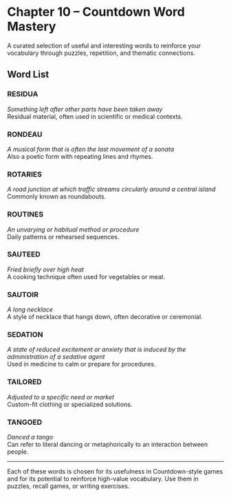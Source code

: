# Chapter 10 – Countdown Word Mastery

A curated selection of useful and interesting words to reinforce your vocabulary through puzzles, repetition, and thematic connections.

## Word List

### RESIDUA  
*Something left after other parts have been taken away*  
Residual material, often used in scientific or medical contexts.

### RONDEAU  
*A musical form that is often the last movement of a sonata*  
Also a poetic form with repeating lines and rhymes.

### ROTARIES  
*A road junction at which traffic streams circularly around a central island*  
Commonly known as roundabouts.

### ROUTINES  
*An unvarying or habitual method or procedure*  
Daily patterns or rehearsed sequences.

### SAUTEED  
*Fried briefly over high heat*  
A cooking technique often used for vegetables or meat.

### SAUTOIR  
*A long necklace*  
A style of necklace that hangs down, often decorative or ceremonial.

### SEDATION  
*A state of reduced excitement or anxiety that is induced by the administration of a sedative agent*  
Used in medicine to calm or prepare for procedures.

### TAILORED  
*Adjusted to a specific need or market*  
Custom-fit clothing or specialized solutions.

### TANGOED  
*Danced a tango*  
Can refer to literal dancing or metaphorically to an interaction between people.

---

Each of these words is chosen for its usefulness in Countdown-style games and for its potential to reinforce high-value vocabulary. Use them in puzzles, recall games, or writing exercises.
